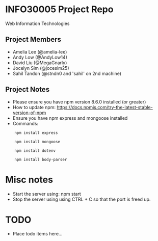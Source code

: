 # INFO30005 Project Repo
Web Information Technologies

## Project Members
- Amelia Lee (@amelia-lee)
- Andy Low (@AndyLow14)
- David Liu (@MegaGnarly)
- Jocelyn Sim (@jocesim25)
- Sahil Tandon (@stndn0 and 'sahil' on 2nd machine)

## Project Notes 
- Please ensure you have npm version 8.6.0 installed (or greater)
- How to update npm: https://docs.npmjs.com/try-the-latest-stable-version-of-npm
- Ensure you have npm express and mongoose installed
- Commands: 
```
    npm install express 

    npm install mongoose

    npm install dotenv

    npm install body-parser
```

# Misc notes
- Start the server using: npm start
- Stop the server using using CTRL + C so that the port is freed up. 

# TODO
- Place todo items here...
